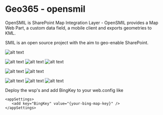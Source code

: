 Geo365 - opensmil
========


OpenSMIL is SharePoint Map Integration Layer - OpenSMIL provides a Map Web Part, a custom data field, a mobile client and exports geometries to KML.

SMIL is an open source project with the aim to geo-enable SharePoint. 

![alt text](http://www.swecosundsvall.se/~perf/opensmilImages/webpart.png "Webpart")

![alt text](http://www.swecosundsvall.se/~perf/opensmilImages/itemInfo.png "itemInfo")
![alt text](http://www.swecosundsvall.se/~perf/opensmilImages/items.png "items")
![alt text](http://www.swecosundsvall.se/~perf/opensmilImages/itemPreview.png "Preview")

![alt text](http://www.swecosundsvall.se/~perf/opensmilImages/createItem.png "createItem")
![alt text](http://www.swecosundsvall.se/~perf/opensmilImages/kmlexport.png "kmlExport")

![alt text](http://www.swecosundsvall.se/~perf/opensmilImages/mobile1.png "createItem")
![alt text](http://www.swecosundsvall.se/~perf/opensmilImages/mobile2.png "createItem")
![alt text](http://www.swecosundsvall.se/~perf/opensmilImages/mobile3.png "createItem")

Deploy the wsp's and add BingKey to your web.config like

```
<appSettings>
   <add key="BingKey" value="{your-bing-map-key}" />
</appSettings>
```
